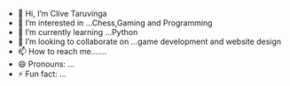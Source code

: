 - 👋 Hi, I’m Clive Taruvinga
- 👀 I’m interested in ...Chess,Gaming and Programming
- 🌱 I’m currently learning ...Python
- 💞️ I’m looking to collaborate on ...game development and website design
- 📫 How to reach me.......
- 😄 Pronouns: ...
- ⚡ Fun fact: ...

<!---
EnigmaticCTK/EnigmaticCTK is a ✨ special ✨ repository because its `README.md` (this file) appears on your GitHub profile.
You can click the Preview link to take a look at your changes.
--->
